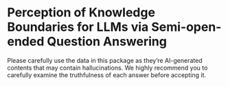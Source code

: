 # Perception of Knowledge Boundaries for LLMs via Semi-open-ended Question Answering

Please carefully use the data in this package as they’re AI-generated contents that may contain hallucinations. We highly recommend you to carefully examine the truthfulness of each answer before accepting it.